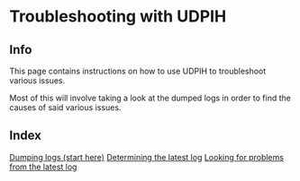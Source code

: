 # Troubleshooting with UDPIH

## Info

This page contains instructions on how to use UDPIH to troubleshoot various issues.

Most of this will involve taking a look at the dumped logs in order to find the causes of said various issues.

## Index

[Dumping logs (start here)](/docs/dumpinglogs.md)
[Determining the latest log](/docs/findinglogs.md)
[Looking for problems from the latest log](/docs/problemfinding.md)
